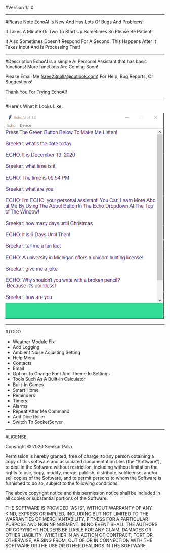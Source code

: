#Version 1.1.0
***
#Please Note
EchoAI Is New And Has Lots Of Bugs And Problems!

It Takes A Minute Or Two To Start Up Sometimes So Please Be Patient!

It Also Sometimes Doesn't Respond For A Second. This Happens After It Takes Input And Is Processing That!
***
#Description
EchoAI is a simple AI Personal Assistant that has basic functions! More functions Are Coming Soon!

Please Email Me (sree23palla@outlook.com) For Help, Bug Reports, Or Suggestions!

Thank You For Trying EchoAI!
***
#Here's What It Looks Like:

![img_1.png](img_1.png)
***
#TODO
* Weather Module Fix
* Add Logging
* Ambient Noise Adjusting Setting
* Help Menu
* Contacts
* Email
* Option To Change Font And Theme In Settings
* Tools Such As A Built-in Calculator
* Built-In Games
* Smart Home
* Reminders
* Timers
* Alarms
* Repeat After Me Command  
* Add Dice Roller
* Switch To SocketServer
***
#LICENSE

Copyright © 2020 Sreekar Palla

Permission is hereby granted, free of charge, to any person obtaining a copy of this software and associated
documentation files (the “Software”), to deal in the Software without restriction, including without limitation the
rights to use, copy, modify, merge, publish, distribute, sublicense, and/or sell copies of the Software, and to
permit persons to whom the Software is furnished to do so, subject to the following conditions:

The above copyright notice and this permission notice shall be included in all copies or substantial portions of the
Software.

THE SOFTWARE IS PROVIDED “AS IS”, WITHOUT WARRANTY OF ANY KIND, EXPRESS OR IMPLIED, INCLUDING BUT NOT LIMITED TO THE
WARRANTIES OF MERCHANTABILITY, FITNESS FOR A PARTICULAR PURPOSE AND NONINFINGEMENT. IN NO EVENT SHALL THE AUTHORS OR
COPYRIGHT HOLDERS BE LIABLE FOR ANY CLAIM, DAMAGES OR OTHER LIABILITY, WHETHER IN AN ACTION OF CONTRACT, TORT OR
OTHERWISE, ARISING FROM, OUT OF OR IN CONNECTION WITH THE SOFTWARE OR THE USE OR OTHER DEALINGS IN THE SOFTWARE.